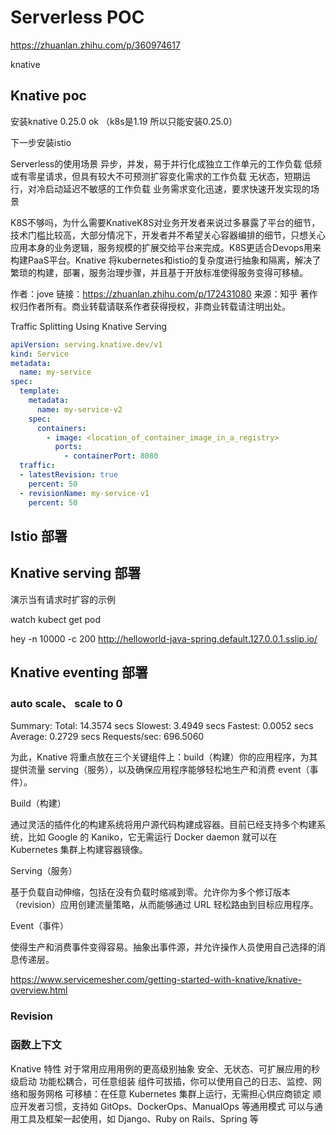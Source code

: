 # Serverless POC

https://zhuanlan.zhihu.com/p/360974617

knative

## Knative poc

安装knative 0.25.0 ok （k8s是1.19 所以只能安装0.25.0）

下一步安装istio


Serverless的使用场景
异步，并发，易于并行化成独立工作单元的工作负载
低频或有零星请求，但具有较大不可预测扩容变化需求的工作负载
无状态，短期运行，对冷启动延迟不敏感的工作负载
业务需求变化迅速，要求快速开发实现的场景

K8S不够吗，为什么需要KnativeK8S对业务开发者来说过多暴露了平台的细节，技术门槛比较高，大部分情况下，开发者并不希望关心容器编排的细节，只想关心应用本身的业务逻辑，服务规模的扩展交给平台来完成。K8S更适合Devops用来构建PaaS平台。Knative 将kubernetes和istio的复杂度进行抽象和隔离，解决了繁琐的构建，部署，服务治理步骤，并且基于开放标准使得服务变得可移植。

作者：jove
链接：https://zhuanlan.zhihu.com/p/172431080
来源：知乎
著作权归作者所有。商业转载请联系作者获得授权，非商业转载请注明出处。

Traffic Splitting Using Knative Serving

```yaml
apiVersion: serving.knative.dev/v1
kind: Service
metadata:
  name: my-service
spec:
  template:
    metadata:
      name: my-service-v2
    spec:
      containers:
        - image: <location_of_container_image_in_a_registry>
          ports:
            - containerPort: 8080
  traffic:
  - latestRevision: true
    percent: 50
  - revisionName: my-service-v1
    percent: 50
```

## Istio 部署

## Knative serving 部署

演示当有请求时扩容的示例

watch kubect get pod 

hey -n 10000 -c 200 http://helloworld-java-spring.default.127.0.0.1.sslip.io/

## Knative eventing 部署

### auto scale、 scale to 0

Summary:
  Total:        14.3574 secs
  Slowest:      3.4949 secs
  Fastest:      0.0052 secs
  Average:      0.2729 secs
  Requests/sec: 696.5060


为此，Knative 将重点放在三个关键组件上：build（构建）你的应用程序，为其提供流量 serving（服务），以及确保应用程序能够轻松地生产和消费 event（事件）。

Build（构建）

通过灵活的插件化的构建系统将用户源代码构建成容器。目前已经支持多个构建系统，比如 Google 的 Kaniko，它无需运行 Docker daemon 就可以在 Kubernetes 集群上构建容器镜像。

Serving（服务）

基于负载自动伸缩，包括在没有负载时缩减到零。允许你为多个修订版本（revision）应用创建流量策略，从而能够通过 URL 轻松路由到目标应用程序。

Event（事件）

使得生产和消费事件变得容易。抽象出事件源，并允许操作人员使用自己选择的消息传递层。

https://www.servicemesher.com/getting-started-with-knative/knative-overview.html

### Revision  

### 函数上下文

Knative 特性
对于常用应用用例的更高级别抽象
安全、无状态、可扩展应用的秒级启动
功能松耦合，可任意组装
组件可拔插，你可以使用自己的日志、监控、网络和服务网格
可移植：在任意 Kubernetes 集群上运行，无需担心供应商锁定
顺应开发者习惯，支持如 GitOps、DockerOps、ManualOps 等通用模式
可以与通用工具及框架一起使用，如 Django、Ruby on Rails、Spring 等
